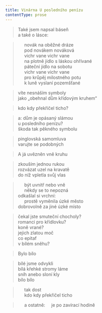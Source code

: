 ```yaml
---
title: Vinárna U posledního penízu
contentType: prose
---
```


> Také jsem napsal báseň  
> a také o lásce:

>      novák na oběžné dráze  
>      pod novákem nováková  
>      vichr vane vichr vane  
>      na plotně jídlo s láskou ohřívané  
>      páteční jídlo na sobotu  
>      vichr vane vichr vane  
>      pro krůpěj milostného potu  
>      k luně vyslaní pozemšťané

> víte nesnáším symboly  
> jako „obehnal dům křídovým kruhem“

> kdo kdy překřičel ticho?

> a: dům je opásaný slámou  
> u posledního penízu?  
> škoda tak pěkného symbolu

> pinglovská samomluva  
> varujte se podobných

> A já uvězněn vně kruhu

> zkouším jednou rukou  
> rozvázat uzel na kravatě  
> do níž vpletla svůj vlas

>      být uvnitř nebo vně  
>      někdy se to nepozná  
> odkašlal si vrchní:  
>      prostě vyměnila úzké město  
> dobrovolně za jiné úzké místo

> čekal jste smuteční chocholy?  
> romanci pro křídlovku?  
> koně vrané?  
> jejich zlatou moč  
> co epitaf  
> v bílém sněhu?

> Bylo bílo

> bílé jsme odvykli  
> bílá křehké stromy láme  
> sníh anebo sloní kly  
> bílo bílo

>      tak dost  
>      kdo kdy překřičel ticho

>      a ostatně:     je po zavírací hodině
